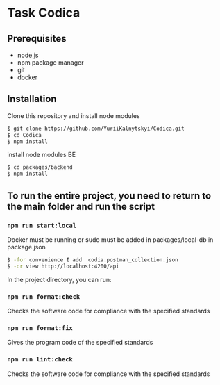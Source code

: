# Task Codica

## Prerequisites
- node.js
- npm package manager
- git
- docker


## Installation
Clone this repository and install node modules
```sh
$ git clone https://github.com/YuriiKalnytskyi/Codica.git
$ cd Codica
$ npm install
```

install node modules BE
```sh
$ cd packages/backend
$ npm install
```

## To run the entire project, you need to return to the main folder and run the script

### `npm run start:local`

Docker must be running or sudo must be added in packages/local-db in package.json

```sh
$ -for convenience I add  codia.postman_collection.json
$ -or view http://localhost:4200/api
```




In the project directory, you can run:
### `npm run format:check`

Checks the software code for compliance with the specified standards

### `npm run format:fix`

Gives the program code of the specified standards

### `npm run lint:check`

Checks the software code for compliance with the specified standards
